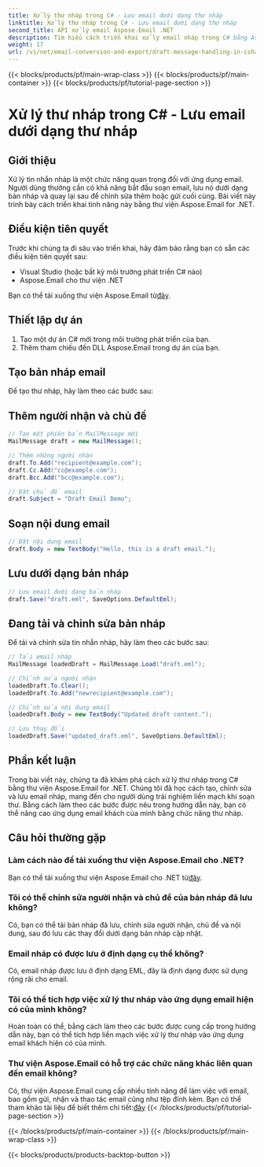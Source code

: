 ```yaml
---
title: Xử lý thư nháp trong C# - Lưu email dưới dạng thư nháp
linktitle: Xử lý thư nháp trong C# - Lưu email dưới dạng thư nháp
second_title: API xử lý email Aspose.Email .NET
description: Tìm hiểu cách triển khai xử lý email nháp trong C# bằng Aspose.Email for .NET. Tạo, chỉnh sửa và lưu bản nháp một cách liền mạch.
weight: 17
url: /vi/net/email-conversion-and-export/draft-message-handling-in-csharp-saving-email-as-draft/
---
```


{{< blocks/products/pf/main-wrap-class >}}
{{< blocks/products/pf/main-container >}}
{{< blocks/products/pf/tutorial-page-section >}}

# Xử lý thư nháp trong C# - Lưu email dưới dạng thư nháp


## Giới thiệu

Xử lý tin nhắn nháp là một chức năng quan trọng đối với ứng dụng email. Người dùng thường cần có khả năng bắt đầu soạn email, lưu nó dưới dạng bản nháp và quay lại sau để chỉnh sửa thêm hoặc gửi cuối cùng. Bài viết này trình bày cách triển khai tính năng này bằng thư viện Aspose.Email for .NET.

## Điều kiện tiên quyết

Trước khi chúng ta đi sâu vào triển khai, hãy đảm bảo rằng bạn có sẵn các điều kiện tiên quyết sau:

- Visual Studio (hoặc bất kỳ môi trường phát triển C# nào)
- Aspose.Email cho thư viện .NET

 Bạn có thể tải xuống thư viện Aspose.Email từ[đây](https://releases.aspose.com/email/net).

## Thiết lập dự án

1. Tạo một dự án C# mới trong môi trường phát triển của bạn.
2. Thêm tham chiếu đến DLL Aspose.Email trong dự án của bạn.

## Tạo bản nháp email

Để tạo thư nháp, hãy làm theo các bước sau:

## Thêm người nhận và chủ đề

```csharp
// Tạo một phiên bản MailMessage mới
MailMessage draft = new MailMessage();

// Thêm những người nhận
draft.To.Add("recipient@example.com");
draft.Cc.Add("cc@example.com");
draft.Bcc.Add("bcc@example.com");

// Đặt chủ đề email
draft.Subject = "Draft Email Demo";
```

## Soạn nội dung email

```csharp
// Đặt nội dung email
draft.Body = new TextBody("Hello, this is a draft email.");
```

## Lưu dưới dạng bản nháp

```csharp
// Lưu email dưới dạng bản nháp
draft.Save("draft.eml", SaveOptions.DefaultEml);
```

## Đang tải và chỉnh sửa bản nháp

Để tải và chỉnh sửa tin nhắn nháp, hãy làm theo các bước sau:

```csharp
// Tải email nháp
MailMessage loadedDraft = MailMessage.Load("draft.eml");

// Chỉnh sửa người nhận
loadedDraft.To.Clear();
loadedDraft.To.Add("newrecipient@example.com");

// Chỉnh sửa nội dung email
loadedDraft.Body = new TextBody("Updated draft content.");

// Lưu thay đổi
loadedDraft.Save("updated_draft.eml", SaveOptions.DefaultEml);
```

## Phần kết luận

Trong bài viết này, chúng ta đã khám phá cách xử lý thư nháp trong C# bằng thư viện Aspose.Email for .NET. Chúng tôi đã học cách tạo, chỉnh sửa và lưu email nháp, mang đến cho người dùng trải nghiệm liền mạch khi soạn thư. Bằng cách làm theo các bước được nêu trong hướng dẫn này, bạn có thể nâng cao ứng dụng email khách của mình bằng chức năng thư nháp.

## Câu hỏi thường gặp

### Làm cách nào để tải xuống thư viện Aspose.Email cho .NET?

 Bạn có thể tải xuống thư viện Aspose.Email cho .NET từ[đây](https://releases.aspose.com/email/net).

### Tôi có thể chỉnh sửa người nhận và chủ đề của bản nháp đã lưu không?

Có, bạn có thể tải bản nháp đã lưu, chỉnh sửa người nhận, chủ đề và nội dung, sau đó lưu các thay đổi dưới dạng bản nháp cập nhật.

### Email nháp có được lưu ở định dạng cụ thể không?

Có, email nháp được lưu ở định dạng EML, đây là định dạng được sử dụng rộng rãi cho email.

### Tôi có thể tích hợp việc xử lý thư nháp vào ứng dụng email hiện có của mình không?

Hoàn toàn có thể, bằng cách làm theo các bước được cung cấp trong hướng dẫn này, bạn có thể tích hợp liền mạch việc xử lý thư nháp vào ứng dụng email khách hiện có của mình.

### Thư viện Aspose.Email có hỗ trợ các chức năng khác liên quan đến email không?

 Có, thư viện Aspose.Email cung cấp nhiều tính năng để làm việc với email, bao gồm gửi, nhận và thao tác email cũng như tệp đính kèm. Bạn có thể tham khảo tài liệu để biết thêm chi tiết:[đây](https://reference.aspose.com)
{{< /blocks/products/pf/tutorial-page-section >}}

{{< /blocks/products/pf/main-container >}}
{{< /blocks/products/pf/main-wrap-class >}}

{{< blocks/products/products-backtop-button >}}
